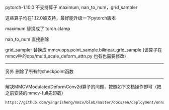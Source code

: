 pytorch-1.10.0 不支持算子 maximum, nan_to_num，grid_sampler

这些算子均在1.12.0被支持，最好能升级一下pytorch版本

maximum 替换成了 torch.clamp

nan_to_num 直接删除

grid_sampler 替换成  mmcv.ops.point_sample.bilinear_grid_sample (该算子在mmcv种的ops/multi_scale_deform_attn.py 也有也需要修改)


--------
另外 删除了所有的checkpoint函数


-------

解决MMCVModulatedDeformConv2d算子的问题，按照如下文档操作即可（把之前安装的mmcv-full先卸载）

```
https://github.com/yangrisheng/mmcv/blob/master/docs/en/deployment/onnxruntime_op.md
```